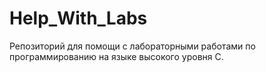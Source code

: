 # Help_With_Labs
Репозиторий для помощи с лабораторными работами по программированию на языке высокого уровня C.
